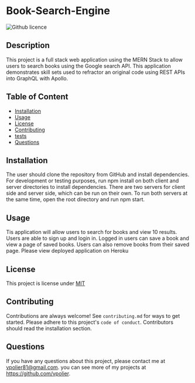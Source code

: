 # Book-Search-Engine
![Github licence](http://img.shields.io/badge/license-MIT-blue.svg)


## Description

This project is a full stack web application using the MERN Stack to allow users to search books using the Google search API. This application demonstrates skill sets used to refractor an original code using REST APIs into GraphQL with Apollo.


## Table of Content

- [Installation](#installation)
- [Usage](#usage)
- [License](#license)
- [Contributing](#contributing)
- [tests](#tests)
- [Questions](#questions)


## Installation

The user should clone the repository from GitHub and install dependencies. For development or testing purposes, run npm install on both client and server directories to install dependencies. There are two servers for client side and server side, which can be run on their own. To run both servers at the same time, open the root directory and run npm start.


## Usage

Tis application will allow users to search for books and view 10 results. Users are able to sign up and login in. Logged in users can save a book and view a page of saved books. Users can also remove books from their saved page.
Please view deployed application on Heroku


## License

This project is license under [MIT](https://choosealicense.com/licenses/mit/)


## Contributing

Contributions are always welcome!
See `contributing.md` for ways to get started.
Please adhere to this project's `code of conduct`.
Contributors should read the installation section.


## Questions

If you have any questions about this project, please contact me at vpolier81@gmail.com. you can see more of my projects at https://github.com/vpolier.
